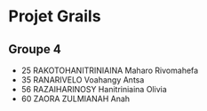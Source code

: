 # Projet Grails
## Groupe 4

- 25 RAKOTOHANITRINIAINA Maharo Rivomahefa
- 35 RANARIVELO Voahangy Antsa
- 56 RAZAIHARINOSY Hanitriniaina Olivia
- 60 ZAORA ZULMIANAH Anah
    




